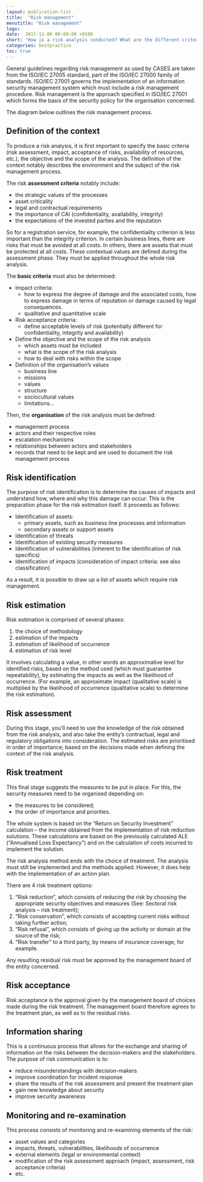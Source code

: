```yaml
---
layout: publication-list
title:  "Risk management"
menutitle: "Risk management"
logo:
date:  2017-11-06 00:00:00 +0100
short: "How is a risk analysis conducted? What are the different criteria? Or how are the risks estimated"
categories: bestpractice
toc: true
---
```

General guidelines regarding risk management as used by CASES are taken from the ISO/IEC 27005 standard, part of the ISO/IEC 27000 family of standards. ISO/IEC 27001 governs the implementation of an information security management system which must include a risk management procedure. Risk management is the approach specified in ISO/IEC 27001 which forms the basis of the security policy for the organisation concerned.

The diagram below outlines the risk management process.

## Definition of the context
To produce a risk analysis, it is first important to specify the basic criteria (risk assessment, impact, acceptance of risks, availability of resources, etc.), the objective and the scope of the analysis. The definition of the context notably describes the environment and the subject of the risk management process.

The risk **assessment criteria** notably include:

* the strategic values of the processes
* asset criticality
* legal and contractual requirements
* the importance of CAI (confidentiality, availability, integrity)
* the expectations of the invested parties and the reputation

So for a registration service, for example, the confidentiality criterion is less important than the integrity criterion. In certain business lines, there are risks that must be avoided at all costs. In others, there are assets that must be protected at all costs. These contextual values are defined during the assessment phase. They must be applied throughout the whole risk analysis.

The **basic criteria** must also be determined:

* Impact criteria:
  * how to express the degree of damage and the associated costs, how to express damage in terms of reputation or damage caused by legal consequences.
  * qualitative and quantitative scale
* Risk acceptance criteria:
  * define acceptable levels of risk (potentially different for confidentiality, integrity and availability)
* Define the objective and the scope of the risk analysis
  * which assets must be included
  * what is the scope of the risk analysis
  * how to deal with risks within the scope
* Definition of the organisation’s values
  * business line
  * missions
  * values
  * structure
  * sociocultural values
  * limitations...

Then, the **organisation** of the risk analysis must be defined:

* management process
* actors and their respective roles
* escalation mechanisms
* relationships between actors and stakeholders
* records that need to be kept and are used to document the risk management process

## Risk identification
The purpose of risk identification is to determine the causes of impacts and understand how, where and why this damage can occur. This is the preparation phase for the risk estimation itself. It proceeds as follows:

* Identification of assets:
  * primary assets, such as business line processes and information
  * secondary assets or support assets
* Identification of threats
* Identification of existing security measures
* Identification of vulnerabilities (inherent to the identification of risk specifics)
* Identification of impacts (consideration of impact criteria: see also classification)

As a result, it is possible to draw up a list of assets which require risk management.

## Risk estimation
Risk estimation is comprised of several phases:

1. the choice of methodology
2. estimation of the impacts
3. estimation of likelihood of occurrence
4. estimation of risk level

It involves calculating a value, in other words an approximative level for identified risks, based on the method used (which must guarantee repeatability), by estimating the impacts as well as the likelihood of occurrence. (For example, an approximate impact (qualitative scale) is multiplied by the likelihood of occurrence (qualitative scale) to determine the risk estimation).

## Risk assessment
During this stage, you’ll need to use the knowledge of the risk obtained from the risk analysis, and also take the entity’s contractual, legal and regulatory obligations into consideration.
The estimated risks are prioritised in order of importance, based on the decisions made when defining the context of the risk analysis.

## Risk treatment
This final stage suggests the measures to be put in place. For this, the security measures need to be organised depending on:

* the measures to be considered;
* the order of importance and priorities.

The whole system is based on the “Return on Security Investment” calculation – the income obtained from the implementation of risk reduction solutions. These calculations are based on the previously calculated ALE (“Annualised Loss Expectancy”) and on the calculation of costs incurred to implement the solution.

The risk analysis method ends with the choice of treatment. The analysis must still be implemented and the methods applied. However, it does help with the implementation of an action plan.

There are 4 risk treatment options:

1. “Risk reduction”, which consists of reducing the risk by choosing the appropriate security objectives and measures (See: Sectoral risk analysis – risk treatment);
2. “Risk conservation”, which consists of accepting current risks without taking further action;
3. “Risk refusal”, which consists of giving up the activity or domain at the source of the risk;
4. “Risk transfer” to a third party, by means of insurance coverage, for example.

Any resulting residual risk must be approved by the management board of the entity concerned.

## Risk acceptance
Risk acceptance is the approval given by the management board of choices made during the risk treatment. The management board therefore agrees to the treatment plan, as well as to the residual risks.

## Information sharing
This is a continuous process that allows for the exchange and sharing of information on the risks between the decision-makers and the stakeholders. The purpose of risk communication is to:

* reduce misunderstandings with decision-makers
* improve coordination for incident response
* share the results of the risk assessment and present the treatment plan
* gain new knowledge about security
* improve security awareness

## Monitoring and re-examination
This process consists of monitoring and re-examining elements of the risk:

* asset values and categories
* impacts, threats, vulnerabilities, likelihoods of occurrence
* external elements (legal or environmental context)
* modification of the risk assessment approach (impact, assessment, risk acceptance criteria)
* etc.
